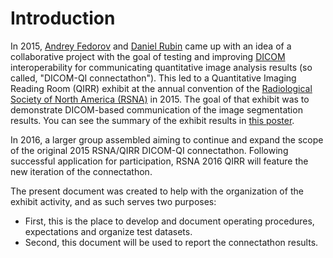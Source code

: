 # Introduction

In 2015, [Andrey Fedorov](http://fedorov.github.io) and [Daniel Rubin](https://med.stanford.edu/profiles/daniel-rubin) came up with an idea of a collaborative project with the goal of testing and improving [DICOM](http://dicom.nema.org/Dicom/about-DICOM.html) interoperability for communicating quantitative image analysis results (so called, "DICOM-QI connectathon"). This led to a Quantitative Imaging Reading Room (QIRR) exhibit at the annual convention of the [Radiological Society of North America (RSNA)](http://rsna.org) in 2015. The goal of that exhibit was to demonstrate DICOM-based communication of the image segmentation results. You can see the summary of the exhibit results in [this poster](https://dx.doi.org/10.6084/m9.figshare.1619877.v1).

In 2016, a larger group assembled aiming to continue and expand the scope of the original 2015 RSNA/QIRR DICOM-QI connectathon. Following successful application for participation, RSNA 2016 QIRR will feature the new iteration of the connectathon.

The present document was created to help with the organization of the exhibit activity, and as such serves two purposes:
* First, this is the place to develop and document operating procedures, expectations and organize test datasets.
* Second, this document will be used to report the connectathon results.
